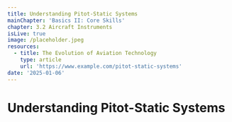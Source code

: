 ```yaml
---
title: Understanding Pitot-Static Systems
mainChapter: 'Basics II: Core Skills'
chapter: 3.2 Aircraft Instruments
isLive: true
image: /placeholder.jpeg
resources:
  - title: The Evolution of Aviation Technology
    type: article
    url: 'https://www.example.com/pitot-static-systems'
date: '2025-01-06'
---
```


# Understanding Pitot-Static Systems
